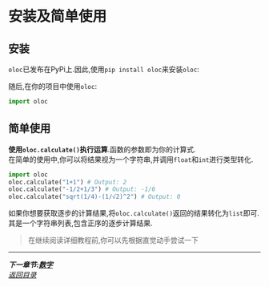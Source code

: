 # 安装及简单使用  

## 安装  

`oloc`已发布在PyPi上.因此,使用`pip install oloc`来安装`oloc`:  

随后,在你的项目中使用`oloc`:  
```python
import oloc
```

## 简单使用  

**使用`oloc.calculate()`执行运算**.函数的参数即为你的计算式.  
在简单的使用中,你可以将结果视为一个字符串,并调用`float`和`int`进行类型转化.  

```python
import oloc
oloc.calculate("1+1") # Output: 2
oloc.calculate("-1/2+1/3") # Output: -1/6
oloc.calculate("sqrt(1/4)-(1/√2)^2") # Output: 0
```

如果你想要获取逐步的计算结果,将`oloc.calculate()`返回的结果转化为`list`即可.其是一个字符串列表,包含正序的逐步计算结果.  

> 在继续阅读详细教程前,你可以先根据直觉动手尝试一下  

---  
***下一章节:[数字](数字.md)***  
*[返回目录](使用教程目录.md)*  
